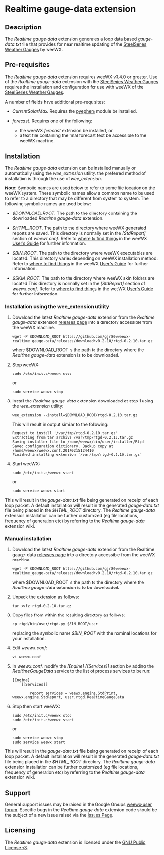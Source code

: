 # Realtime gauge-data extension #

## Description ##

The *Realtime gauge-data* extension generates a loop data based *gauge-data.txt* file that provides for near realtime updating of the [SteelSeries Weather Gauges](https://github.com/mcrossley/SteelSeries-Weather-Gauges "SteelSeries Weather Gauges on GitHub") by weeWX.

## Pre-requisites ##

The *Realtime gauge-data* extension requires weeWX v3.4.0 or greater. Use of the *Realtime gauge-data* extension with the [SteelSeries Weather Gauges](https://github.com/mcrossley/SteelSeries-Weather-Gauges "SteelSeries Weather Gauges on GitHub") requires the installation and configuration for use with weeWX of the [SteelSeries Weather Gauges](https://github.com/mcrossley/SteelSeries-Weather-Gauges "SteelSeries Weather Gauges on GitHub").

A number of fields have additional pre-requisites:

-   *CurrentSolarMax*. Requires the [pyephem](http://weewx.com/docs/setup.htm "pyephem installation") module be installed.
-   *forecast*. Requires one of the following:

    -   the weeWX *forecast* extension be installed, or
    -   a text file containing the final forecast text be accessible to the weeWX machine.

## Installation ##

The *Realtime gauge-data* extension can be installed manually or automatically using the *wee_extension* utility. the preferred method of installation is through the use of *wee_extension*.

**Note:**   Symbolic names are used below to refer to some file location on the weeWX system. These symbolic names allow a common name to be used to refer to a directory that may be different from system to system. The following symbolic names are used below:

-   *$DOWNLOAD_ROOT*. The path to the directory containing the downloaded *Realtime gauge-data* extension.
    
-   *$HTML_ROOT*. The path to the directory where weeWX generated reports are saved. This directory is normally set in the *[StdReport]* section of *weewx.conf*. Refer to [where to find things](http://weewx.com/docs/usersguide.htm#Where_to_find_things "where to find things") in the weeWX [User's Guide](http://weewx.com/docs/usersguide.htm "User's Guide to the weeWX Weather System") for further information.
    
-   *$BIN_ROOT*. The path to the directory where weeWX executables are located. This directory varies depending on weeWX installation method. Refer to [where to find things](http://weewx.com/docs/usersguide.htm#Where_to_find_things "where to find things") in the weeWX [User's Guide](http://weewx.com/docs/usersguide.htm "User's Guide to the weeWX Weather System") for further information.

-   *$SKIN_ROOT*. The path to the directory where weeWX skin folders are located This directory is normally set in the *[StdReport]* section of *weewx.conf*. Refer to [where to find things](http://weewx.com/docs/usersguide.htm#Where_to_find_things "where to find things") in the weeWX [User's Guide](http://weewx.com/docs/usersguide.htm "User's Guide to the weeWX Weather System") for further information.

### Installation using the wee_extension utility ###

1.  Download the latest *Realtime gauge-data* extension from the *Realtime gauge-data* extension [releases page](https://github.com/gjr80/weewx-realtime_gauge-data/releases) into a directory accessible from the weeWX machine.

     
        wget -P $DOWNLOAD_ROOT https://github.com/gjr80/weewx-realtime_gauge-data/releases/download/v0.2.10/rtgd-0.2.10.tar.gz

    where $DOWNLOAD_ROOT is the path to the directory where the *Realtime gauge-data* extension is to be downloaded.  

2.  Stop weeWX:

        sudo /etc/init.d/weewx stop

    or

        sudo service weewx stop

3.  Install the *Realtime gauge-data* extension downloaded at step 1 using the *wee_extension* utility:

        wee_extension --install=$DOWNLOAD_ROOT/rtgd-0.2.10.tar.gz

    This will result in output similar to the following:

        Request to install '/var/tmp/rtgd-0.2.10.tar.gz'
        Extracting from tar archive /var/tmp/rtgd-0.2.10.tar.gz
        Saving installer file to /home/weewx/bin/user/installer/Rtgd
        Saved configuration dictionary. Backup copy at /home/weewx/weewx.conf.20170215124410
        Finished installing extension '/var/tmp/rtgd-0.2.10.tar.gz'

4.  Start weeWX:

        sudo /etc/init.d/weewx start

    or

        sudo service weewx start

This will result in the *gauge-data.txt* file being generated on receipt of each loop packet. A default installation will result in the generated *gauge-data.txt* file being placed in the *$HTML_ROOT* directory. The *Realtime gauge-data* extension installation can be further customized (eg file locations, frequency of generation etc) by referring to the *Realtime gauge-data* extension wiki.

### Manual installation ###

1.  Download the latest *Realtime gauge-data* extension from the Realtime gauge-data [releases page](https://github.com/gjr80/weewx-realtime_gauge-data/releases) into a directory accessible from the weeWX machine.

        wget -P $DOWNLOAD_ROOT https://github.com/gjr80/weewx-realtime_gauge-data/releases/download/v0.2.10/rtgd-0.2.10.tar.gz

    where $DOWNLOAD_ROOT is the path to the directory where the *Realtime gauge-data* extension is to be downloaded.  

2.  Unpack the extension as follows:

        tar xvfz rtgd-0.2.10.tar.gz

3.  Copy files from within the resulting directory as follows:

        cp rtgd/bin/user/rtgd.py $BIN_ROOT/user
    
    replacing the symbolic name *$BIN_ROOT* with the nominal locations for your installation.

4.  Edit *weewx.conf*:

        vi weewx.conf

5.  In *weewx.conf*, modify the *[Engine] [[Services]]* section by adding the *RealtimeGaugeData* service to the list of process services to be run:

        [Engine]
            [[Services]]
        
                report_services = weewx.engine.StdPrint, weewx.engine.StdReport, user.rtgd.RealtimeGaugeData

6.  Stop then start weeWX:

        sudo /etc/init.d/weewx stop
        sudo /etc/init.d/weewx start

    or

        sudo service weewx stop
        sudo service weewx start

This will result in the *gauge-data.txt* file being generated on receipt of each loop packet. A default installation will result in the generated *gauge-data.txt* file being placed in the *$HTML_ROOT* directory. The *Realtime gauge-data* extension installation can be further customized (eg file locations, frequency of generation etc) by referring to the *Realtime gauge-data* extension wiki.

## Support ##

General support issues may be raised in the Google Groups [weewx-user forum](https://groups.google.com/group/weewx-user "Google Groups weewx-user forum"). Specific bugs in the *Realtime gauge-data* extension code should be the subject of a new issue raised via the [Issues Page](https://github.com/gjr80/weewx-realtime_gdrt/issues "Realtime gauge-data extension Issues").
 
## Licensing ##

The *Realtime gauge-data* extension is licensed under the [GNU Public License v3](https://github.com/gjr80/weewx-realtime_gauge-data/blob/master/LICENSE "*Realtime gauge-data* extension License").
